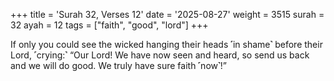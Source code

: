 +++
title = 'Surah 32, Verses 12'
date = '2025-08-27'
weight = 3515
surah = 32
ayah = 12
tags = ["faith", "good", "lord"]
+++

If only you could see the wicked hanging their heads ˹in shame˺ before their Lord, ˹crying:˺ “Our Lord! We have now seen and heard, so send us back and we will do good. We truly have sure faith ˹now˺!”